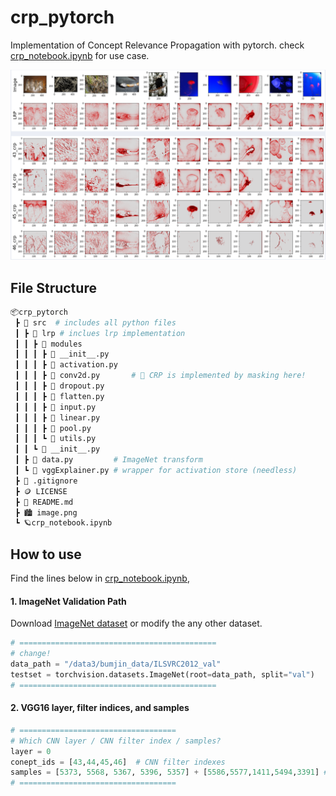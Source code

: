# crp_pytorch


Implementation of Concept Relevance Propagation with pytorch. check [crp_notebook.ipynb](crp_notebook.ipynb) for use case. 


<img src="image.png">


## File Structure

```bash
📦crp_pytorch
 ┣ 📂 src  # includes all python files
 ┃ ┣ 📂 lrp # inclues lrp implementation 
 ┃ ┃ ┣ 📂 modules
 ┃ ┃ ┃ ┣ 🐍 __init__.py
 ┃ ┃ ┃ ┣ 🐍 activation.py
 ┃ ┃ ┃ ┣ 🐍 conv2d.py       # 🚀 CRP is implemented by masking here!
 ┃ ┃ ┃ ┣ 🐍 dropout.py
 ┃ ┃ ┃ ┣ 🐍 flatten.py
 ┃ ┃ ┃ ┣ 🐍 input.py
 ┃ ┃ ┃ ┣ 🐍 linear.py
 ┃ ┃ ┃ ┣ 🐍 pool.py
 ┃ ┃ ┃ ┗ 🐍 utils.py
 ┃ ┃ ┗ 🐍 __init__.py
 ┃ ┣ 🐍 data.py         # ImageNet transform
 ┃ ┗ 🐍 vggExplainer.py # wrapper for activation store (needless)
 ┣ 📜 .gitignore
 ┣ 🪙 LICENSE
 ┣ 📖 README.md
 ┣ 🏙 image.png 
 ┗ 🪐crp_notebook.ipynb
```


## How to use 

Find the lines below in  [crp_notebook.ipynb](crp_notebook.ipynb),

#### 1. ImageNet Validation Path 

Download [ImageNet dataset](https://image-net.org/challenges/LSVRC/2012/) or modify the any other dataset.


```python
# ============================================
# change!
data_path = "/data3/bumjin_data/ILSVRC2012_val"
testset = torchvision.datasets.ImageNet(root=data_path, split="val")
# ============================================
```

#### 2. VGG16 layer, filter indices, and samples

```python
# ===================================
# Which CNN layer / CNN filter index / samples?
layer = 0
conept_ids = [43,44,45,46]  # CNN filter indexes
samples = [5373, 5568, 5367, 5396, 5357] + [5586,5577,1411,5494,3391] # samples you want to check 
# ===================================
```


